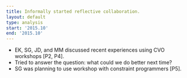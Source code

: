 ```yaml
---
title: Informally started reflective collaboration.
layout: default
type: analysis
start: '2015.10'
end: '2015.10'
---
```

  - EK, SG, JD, and MM discussed recent experiences using CVO workshops [P2, P4].
  - Tried to answer the question: what could we do better next time?
  - SG was planning to use workshop with constraint programmers [P5].

